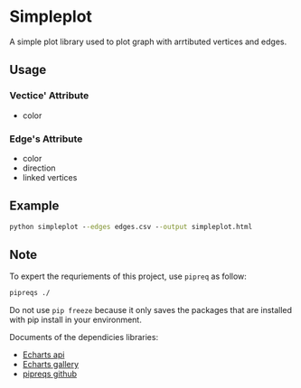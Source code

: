 # Simpleplot

A simple plot library used to plot graph with arrtibuted vertices and edges.

## Usage

### Vectice' Attribute
- color

### Edge's Attribute
- color
- direction
- linked vertices

## Example


```cmd
python simpleplot --edges edges.csv --output simpleplot.html
```

## Note

To expert the requriements of this project, use `pipreq` as follow:
```cmd
pipreqs ./
```

Do not use `pip freeze` because it only saves the packages that are installed with pip install in your environment.
 
Documents of the dependicies libraries:
- [Echarts api](https://pyecharts.org/#/zh-cn/series_options?id=linestyleopts%ef%bc%9a%e7%ba%bf%e6%a0%b7%e5%bc%8f%e9%85%8d%e7%bd%ae%e9%a1%b9)
- [Echarts gallery](https://gallery.pyecharts.org/#/Graph/graph_les_miserables)
- [pipreqs github](https://github.com/bndr/pipreqs)